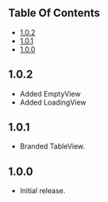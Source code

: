 ## Table Of Contents

* [1.0.2](#1.0.2)
* [1.0.1](#1.0.1)
* [1.0.0](#1.0.0)

## 1.0.2

- Added EmptyView
- Added LoadingView

## 1.0.1

- Branded TableView.

## 1.0.0

- Initial release. 

